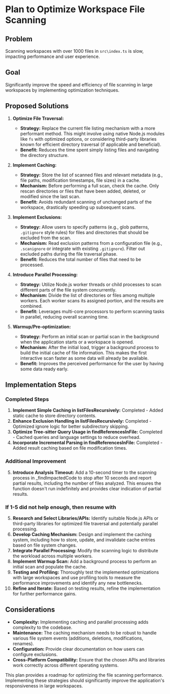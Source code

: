# Plan to Optimize Workspace File Scanning

## Problem

Scanning workspaces with over 1000 files in `src\index.ts` is slow, impacting performance and user experience.

## Goal

Significantly improve the speed and efficiency of file scanning in large workspaces by implementing optimization techniques.

## Proposed Solutions

1.  **Optimize File Traversal:**
    *   **Strategy:** Replace the current file listing mechanism with a more performant method. This might involve using native Node.js modules like `fs` with optimized options, or considering third-party libraries known for efficient directory traversal (if applicable and beneficial).
    *   **Benefit:** Reduces the time spent simply listing files and navigating the directory structure.

2.  **Implement Caching:**
    *   **Strategy:** Store the list of scanned files and relevant metadata (e.g., file paths, modification timestamps, file sizes) in a cache.
    *   **Mechanism:** Before performing a full scan, check the cache. Only rescan directories or files that have been added, deleted, or modified since the last scan.
    *   **Benefit:** Avoids redundant scanning of unchanged parts of the workspace, drastically speeding up subsequent scans.

3.  **Implement Exclusions:**
    *   **Strategy:** Allow users to specify patterns (e.g., glob patterns, `.gitignore` style rules) for files and directories that should be excluded from the scan.
    *   **Mechanism:** Read exclusion patterns from a configuration file (e.g., `.scanignore` or integrate with existing `.gitignore`). Filter out excluded paths during the file traversal phase.
    *   **Benefit:** Reduces the total number of files that need to be processed.

4.  **Introduce Parallel Processing:**
    *   **Strategy:** Utilize Node.js worker threads or child processes to scan different parts of the file system concurrently.
    *   **Mechanism:** Divide the list of directories or files among multiple workers. Each worker scans its assigned portion, and the results are combined.
    *   **Benefit:** Leverages multi-core processors to perform scanning tasks in parallel, reducing overall scanning time.

5.  **Warmup/Pre-optimization:**
    *   **Strategy:** Perform an initial scan or partial scan in the background when the application starts or a workspace is opened.
    *   **Mechanism:** After the initial load, trigger a background process to build the initial cache of file information. This makes the first interactive scan faster as some data will already be available.
    *   **Benefit:** Improves the perceived performance for the user by having some data ready early.

## Implementation Steps
### Completed Steps
1.  **Implement Simple Caching in listFilesRecursively:** Completed - Added static cache to store directory contents.
2.  **Enhance Exclusion Handling in listFilesRecursively:** Completed - Optimized ignore logic for better subdirectory skipping.
3.  **Optimize Tree-sitter Query Usage in findReferencesInFile:** Completed - Cached queries and language settings to reduce overhead.
4.  **Incorporate Incremental Parsing in findReferencesInFile:** Completed - Added result caching based on file modification times.
### Additional Improvement
5.  **Introduce Analysis Timeout:** Add a 10-second timer to the scanning process in _findImpactedCode to stop after 10 seconds and report partial results, including the number of files analyzed. This ensures the function doesn't run indefinitely and provides clear indication of partial results.
### If 1-5 did not help enough, then resume with
5.  **Research and Select Libraries/APIs:** Identify suitable Node.js APIs or third-party libraries for optimized file traversal and potentially parallel processing.
6.  **Develop Caching Mechanism:** Design and implement the caching system, including how to store, update, and invalidate cache entries based on file system changes.
7.  **Integrate Parallel Processing:** Modify the scanning logic to distribute the workload across multiple workers.
8.  **Implement Warmup Scan:** Add a background process to perform an initial scan and populate the cache.
9.  **Testing and Profiling:** Thoroughly test the implemented optimizations with large workspaces and use profiling tools to measure the performance improvements and identify any new bottlenecks.
10. **Refine and Iterate:** Based on testing results, refine the implementation for further performance gains.

## Considerations

*   **Complexity:** Implementing caching and parallel processing adds complexity to the codebase.
*   **Maintenance:** The caching mechanism needs to be robust to handle various file system events (additions, deletions, modifications, renames).
*   **Configuration:** Provide clear documentation on how users can configure exclusions.
*   **Cross-Platform Compatibility:** Ensure that the chosen APIs and libraries work correctly across different operating systems.

This plan provides a roadmap for optimizing the file scanning performance. Implementing these strategies should significantly improve the application's responsiveness in large workspaces.
